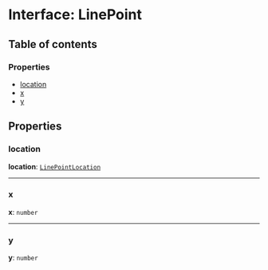 # Interface: LinePoint

## Table of contents

### Properties

* [location](/auto-docs/free-layout-core/interfaces/LinePoint.md#location)
* [x](/auto-docs/free-layout-core/interfaces/LinePoint.md#x)
* [y](/auto-docs/free-layout-core/interfaces/LinePoint.md#y)

## Properties

### location

**location**: [`LinePointLocation`](/auto-docs/free-layout-core/types/LinePointLocation.md)

***

### x

**x**: `number`

***

### y

**y**: `number`

